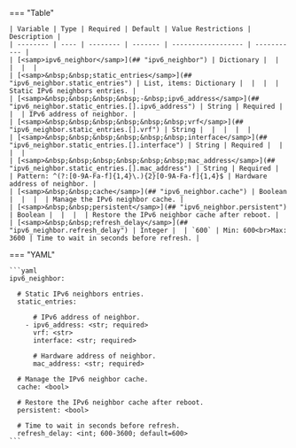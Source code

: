 <!--
  ~ Copyright (c) 2024 Arista Networks, Inc.
  ~ Use of this source code is governed by the Apache License 2.0
  ~ that can be found in the LICENSE file.
  -->
=== "Table"

    | Variable | Type | Required | Default | Value Restrictions | Description |
    | -------- | ---- | -------- | ------- | ------------------ | ----------- |
    | [<samp>ipv6_neighbor</samp>](## "ipv6_neighbor") | Dictionary |  |  |  |  |
    | [<samp>&nbsp;&nbsp;static_entries</samp>](## "ipv6_neighbor.static_entries") | List, items: Dictionary |  |  |  | Static IPv6 neighbors entries. |
    | [<samp>&nbsp;&nbsp;&nbsp;&nbsp;-&nbsp;ipv6_address</samp>](## "ipv6_neighbor.static_entries.[].ipv6_address") | String | Required |  |  | IPv6 address of neighbor. |
    | [<samp>&nbsp;&nbsp;&nbsp;&nbsp;&nbsp;&nbsp;vrf</samp>](## "ipv6_neighbor.static_entries.[].vrf") | String |  |  |  |  |
    | [<samp>&nbsp;&nbsp;&nbsp;&nbsp;&nbsp;&nbsp;interface</samp>](## "ipv6_neighbor.static_entries.[].interface") | String | Required |  |  |  |
    | [<samp>&nbsp;&nbsp;&nbsp;&nbsp;&nbsp;&nbsp;mac_address</samp>](## "ipv6_neighbor.static_entries.[].mac_address") | String | Required |  | Pattern: ^(?:[0-9A-Fa-f]{1,4}\.){2}[0-9A-Fa-f]{1,4}$ | Hardware address of neighbor. |
    | [<samp>&nbsp;&nbsp;cache</samp>](## "ipv6_neighbor.cache") | Boolean |  |  |  | Manage the IPv6 neighbor cache. |
    | [<samp>&nbsp;&nbsp;persistent</samp>](## "ipv6_neighbor.persistent") | Boolean |  |  |  | Restore the IPv6 neighbor cache after reboot. |
    | [<samp>&nbsp;&nbsp;refresh_delay</samp>](## "ipv6_neighbor.refresh_delay") | Integer |  | `600` | Min: 600<br>Max: 3600 | Time to wait in seconds before refresh. |

=== "YAML"

    ```yaml
    ipv6_neighbor:

      # Static IPv6 neighbors entries.
      static_entries:

          # IPv6 address of neighbor.
        - ipv6_address: <str; required>
          vrf: <str>
          interface: <str; required>

          # Hardware address of neighbor.
          mac_address: <str; required>

      # Manage the IPv6 neighbor cache.
      cache: <bool>

      # Restore the IPv6 neighbor cache after reboot.
      persistent: <bool>

      # Time to wait in seconds before refresh.
      refresh_delay: <int; 600-3600; default=600>
    ```
